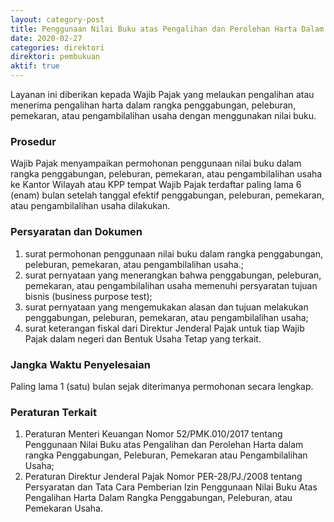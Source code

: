 ```yaml
---
layout: category-post
title: Penggunaan Nilai Buku atas Pengalihan dan Perolehan Harta Dalam Rangka Penggabungan, Peleburan, Pemekaran, atau Pengambilalihan Usaha
date: 2020-02-27
categories: direktori
direktori: pembukuan
aktif: true
---
```

Layanan ini diberikan kepada Wajib Pajak yang melaukan pengalihan atau menerima pengalihan harta dalam rangka penggabungan, peleburan, pemekaran, atau pengambilalihan usaha dengan menggunakan nilai buku.

### Prosedur
Wajib Pajak menyampaikan permohonan penggunaan nilai buku dalam rangka penggabungan, peleburan, pemekaran, atau pengambilalihan usaha ke Kantor Wilayah atau KPP tempat Wajib Pajak terdaftar paling lama 6 (enam) bulan setelah tanggal efektif penggabungan, peleburan, pemekaran, atau pengambilalihan usaha dilakukan.

### Persyaratan dan Dokumen
1. surat permohonan penggunaan nilai buku dalam rangka penggabungan, peleburan, pemekaran, atau pengambilalihan
usaha.;
2. surat pernyataan yang menerangkan bahwa penggabungan, peleburan, pemekaran, atau pengambilalihan usaha memenuhi persyaratan tujuan bisnis (business purpose test);
3. surat pernyataan yang mengemukakan alasan dan tujuan melakukan penggabungan, peleburan, pemekaran, atau pengambilalihan usaha;
4. surat keterangan fiskal dari Direktur Jenderal Pajak untuk tiap Wajib Pajak dalam negeri dan Bentuk Usaha Tetap yang terkait.

### Jangka Waktu Penyelesaian
Paling lama 1 (satu) bulan sejak diterimanya permohonan secara lengkap.

### Peraturan Terkait
1. Peraturan Menteri Keuangan Nomor 52/PMK.010/2017 tentang Penggunaan Nilai Buku atas Pengalihan dan Perolehan Harta dalam rangka Penggabungan, Peleburan, Pemekaran atau Pengambilalihan Usaha;
2. Peraturan Direktur Jenderal Pajak Nomor PER-28/PJ./2008 tentang Persyaratan dan Tata Cara Pemberian lzin Penggunaan Nilai Buku Atas Pengalihan Harta Dalam Rangka Penggabungan, Peleburan, atau Pemekaran Usaha.